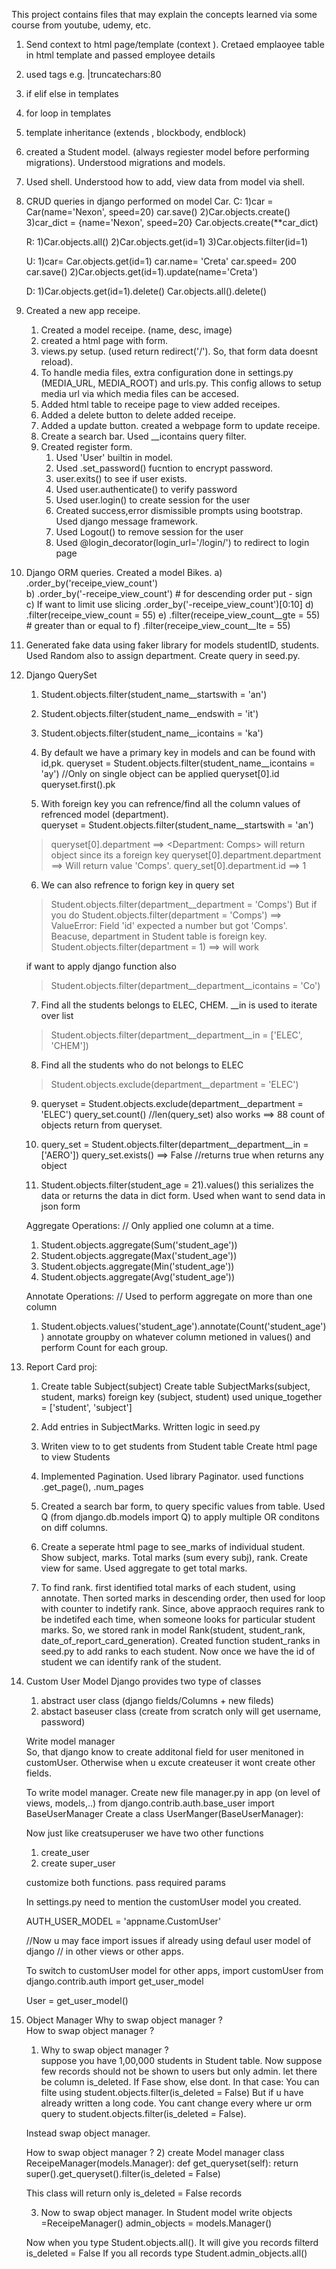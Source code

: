 This project contains files that may explain the concepts learned via some course from youtube, udemy, etc. 

1) Send context to html page/template  (context ). Cretaed emplaoyee table in html template and passed employee details
2) used tags e.g. |truncatechars:80
3) if elif else in templates 
4) for loop in templates 
5) template inheritance (extends , blockbody, endblock) 

6) created a Student model. (always regiester model before performing migrations). Understood migrations and models. 
7) Used shell. Understood how to add, view data from model via shell. 

8) CRUD queries in django performed on model Car. 
    C:
    1)car = Car(name='Nexon', speed=20)
    car.save()
    2)Car.objects.create()
    3)car_dict = {name='Nexon', speed=20}
    Car.objects.create(**car_dict)

    R:
    1)Car.objects.all()
    2)Car.objects.get(id=1)
    3)Car.objects.filter(id=1)

    U:
    1)car= Car.objects.get(id=1) 
    car.name= 'Creta'
    car.speed= 200
    car.save()
    2)Car.objects.get(id=1).update(name='Creta')

    D:
    1)Car.objects.get(id=1).delete()
    Car.objects.all().delete()

9) Created a new app receipe. 
    1) Created a model receipe. (name, desc, image) 
    2) created a html page with form. 
    3) views.py setup. (used return redirect('/'). So, that form data doesnt reload).
    4) To handle media files, extra configuration done in settings.py (MEDIA_URL, MEDIA_ROOT) and urls.py. 
      This config allows to setup media url via which media files can be accesed. 
    5) Added html table to receipe page to view added receipes. 
    6) Added a delete button to delete added receipe. 
    7) Added a update button. created a webpage form to update receipe.
    8) Create a search bar. Used __icontains query filter.
    9) Created register form. 
        1) Used 'User' builtin in model. 
        2) Used .set_password() fucntion to encrypt password.  
        3) user.exits() to see if user exists.
        4) Used user.authenticate() to verify password
        5) Used user.login() to create session for the user 
        5) Created success,error dismissible prompts using bootstrap. Used django message framework.
        6) Used Logout() to remove session for the user 
        7) Used @login_decorator(login_url='/login/') to redirect to login page 
  
10) Django ORM queries. Created a model Bikes.
    a)   .order_by('receipe_view_count')            
    b)   .order_by('-receipe_view_count')     # for descending order put - sign  
    c)   If want to limit use slicing .order_by('-receipe_view_count')[0:10]
    d)   .filter(receipe_view_count = 55)
    e)   .filter(receipe_view_count__gte = 55)     # greater than or equal to 
    f)   .filter(receipe_view_count__lte = 55)

11) Generated fake data using faker library for models studentID, students. Used Random also to assign department. Create query in seed.py.   

12) Django QuerySet
    1) Student.objects.filter(student_name__startswith = 'an')
    2) Student.objects.filter(student_name__endswith = 'it')
    3) Student.objects.filter(student_name__icontains = 'ka')
    
    4) By default we have a primary key in models and can be found with id,pk.
    queryset = Student.objects.filter(student_name__icontains = 'ay')
    //Only on single object can be applied 
    queryset[0].id 
    queryset.first().pk

    5) With foreign key you can refrence/find all the column values of refrenced model (department).  
    queryset = Student.objects.filter(student_name__startswith = 'an')
    > queryset[0].department 
    ==> <Department: Comps> will return object since its a foreign key 
    > queryset[0].department.department
    ==> Will return value 'Comps'.
    > query_set[0].department.id ==> 1

    6) We can also refrence to forign key in query set 
    > Student.objects.filter(department__department = 'Comps')
    But if you do 
    > Student.objects.filter(department = 'Comps')
    ==> ValueError: Field 'id' expected a number but got 'Comps'.
    Beacuse, department in Student table is foreign key. 
    > Student.objects.filter(department = 1) ==> will work 

    if want to apply django function also 
    > Student.objects.filter(department__department__icontains = 'Co')

    7) Find all the students belongs to ELEC, CHEM.
    __in is used to iterate over list 
    > Student.objects.filter(department__department__in = ['ELEC', 'CHEM']) 

    8) Find all the students who do not belongs to ELEC
    > Student.objects.exclude(department__department = 'ELEC')

    9) queryset = Student.objects.exclude(department__department = 'ELEC')
    query_set.count()  //len(query_set) also works 
    ==> 88
    count of objects return from queryset. 

    10) query_set = Student.objects.filter(department__department__in = ['AERO'])
    query_set.exists()
    ==> False   //returns true when returns any object 

    11) Student.objects.filter(student_age = 21).values()
    this serializes the data or returns the data in dict form. Used when want to send data in json form 

    Aggregate Operations:
    // Only applied one column at a time.
    1) Student.objects.aggregate(Sum('student_age'))
    2) Student.objects.aggregate(Max('student_age'))
    3) Student.objects.aggregate(Min('student_age'))
    4) Student.objects.aggregate(Avg('student_age'))

    Annotate Operations: 
    // Used to perform aggregate on more than one column 
    1) Student.objects.values('student_age').annotate(Count('student_age'))
    annotate groupby on whatever column metioned in values() and perform Count for each group. 

13) Report Card proj:
    1) Create table Subject(subject)
    Create table SubjectMarks(subject, student, marks)
    foreign key (subject, student)
    used unique_together = ['student', 'subject']

    2) Add entries in SubjectMarks. Written logic in seed.py

    3) Writen view to to get students from Student table 
    Create html page to view Students 

    4) Implemented Pagination. Used library Paginator. 
    used functions .get_page(), .num_pages

    5) Created a search bar form, to query specific values from table. 
    Used Q (from django.db.models import Q) to apply multiple OR conditons on diff columns.

    6) Create a seperate html page to see_marks of individual student. Show subject, marks. Total marks (sum every subj), rank. Create view for same. Used aggregate to get total marks. 

    7) To find rank. first identified total marks of each student, using annotate. Then sorted marks in descending order, then used for loop with counter to indetify rank.
    Since, above appraoch requires rank to be indetifed each time, when someone looks for particular student marks.
    So, we stored rank in model Rank(student, student_rank, date_of_report_card_generation). 
    Created function student_ranks in seed.py to add ranks to each student. 
    Now once we have the id of student we can identify rank of the student. 

14) Custom User Model 
    Django provides two type of classes
    1) abstract user class   (django fields/Columns + new fileds)
    2) abstact baseuser class (create from scratch only will get username, password)

    Write model manager  
    So, that django know to create additonal field for user menitoned in customUser.
    Otherwise when u excute createuser it wont create other fields.

    To write model manager. Create new file manager.py in app (on level of views, models,..)
    from django.contrib.auth.base_user import BaseUserManager
    Create a class UserManger(BaseUserManager):

    Now just like creatsuperuser we have two other functions 
    1) create_user
    2) create super_user 

    customize both functions. 
    pass required params 
 
    In settings.py need to mention the customUser model you created. 

    AUTH_USER_MODEL = 'appname.CustomUser'

    //Now u may face import issues if already using defaul user model of django
    // in other views or other apps.

    To switch to customUser model for other apps, import customUser
    from django.contrib.auth import get_user_model 

    User = get_user_model()


15) Object Manager 
    Why to swap object manager ?  
    How to swap object manager ?

    1) Why to swap object manager ?  
    suppose you have 1,00,000 students in Student table. Now suppose few 
    records should not be shown to users but only admin. 
    let there be column is_deleted. If Fase show, else dont.
    In that case: 
        You can filte using student.objects.filter(is_deleted = False)
    But if u have already written a long code. You cant change every where ur 
    orm query to student.objects.filter(is_deleted = False). 

    Instead swap object manager. 
        
    How to swap object manager ?
    2) create Model manager
    class ReceipeManager(models.Manager):
        def get_queryset(self):
            return super().get_queryset().filter(is_deleted = False)

    This class will return only is_deleted = False records 

    3) Now to swap object manager. 
    In Student model write 
    objects =ReceipeManager()
    admin_objects = models.Manager()

    Now when you type Student.objects.all(). It will give you records filterd
    is_deleted = False 
    If you all records type Student.admin_objects.all()

